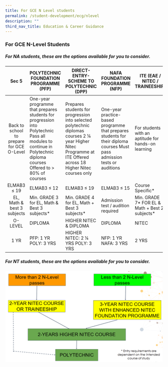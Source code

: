 ```yaml
---
title: For GCE N Level students
permalink: /student-development/ecg/nlevel
description: ""
third_nav_title: Education & Career Guidance
---
```

### For GCE N-Level Students

##### For NA students, these are the options available for you to consider.

|                   Sec 5                   | POLYTECHNIC FOUNDATION PROGRAMME (PFP)                                                                                                                               | DIRECT-ENTRY- SCHEME TO POLYTECHNIC (DPP)                                                                                                                         | NAFA FOUNDATION PROGRAMME (NFP)                                                                                             | ITE (EAE / NITEC / TRAINEESHIP)                     |
|:-----------------------------------------:|----------------------------------------------------------------------------------------------------------------------------------------------------------------------|-------------------------------------------------------------------------------------------------------------------------------------------------------------------|-----------------------------------------------------------------------------------------------------------------------------|-----------------------------------------------------|
| Back to school to prepare for GCE O-Level | One-year programme that prepares students for progression into Polytechnic   Pass all modules to continue in Polytechnic diploma courses Offered to > 80% of courses | Prepares students for progression into selected polytechnic diplomas courses 2 ¼ year Higher Nitec Programme at ITE   Offered across 18 Higher Nitec courses only | One-year practice-based programme that prepares students for their diploma courses   Must pass admission tests or auditions | For students with an aptitude for hands-on learning |
|                ELMAB3 ≤ 19                |                                                                              ELMAB3 ≤ 12                                                                             |                                                                            ELMAB3 ≤ 19                                                                            |                                                         ELMAB3 ≤ 15                                                         |                   Course Specific*                  |
|         EL, Math & best 3 subjects        |                                                             Min. GRADE 3 for EL, Math & Best 3 subjects*                                                             |                                                            Min. GRADE 4 for EL, Math + Best 3 subjects*                                                           |                                              Admission test / audition required                                             |    Min. GRADE 7* FOR EL & Math + Best 2 subjects*   |
|                  O-LEVEL                  |                                                                                DIPLOMA                                                                               |                                                                       HIGHER NITEC & DIPLOMA                                                                      |                                                           DIPLOMA                                                           |                        NITEC                        |
|                    1 YR                   |                                                                         PFP: 1 YR POLY: 3 YRS                                                                        |                                                                 HIGHER NITEC: 2 ¼ YRS POLY: 3 YRS                                                                 |                                                    NFP: 1 YR NAFA: 3 YRS                                                    |                        2 YRS                        |

##### For NT students, these are the options available for you to consider.

![](/images/ntpath.png)